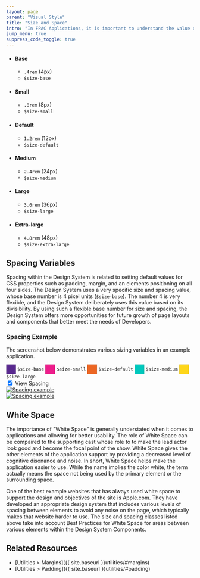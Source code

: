 ```yaml
---
layout: page
parent: "Visual Style"
title: "Size and Space"
intro: "In FPAC Applications, it is important to understand the value of size and spacing of elements themselves along with the space around the element as well."
jump_menu: true
suppress_code_toggle: true
---
```


<ul class="docs__attr-list docs__attr-list--open">
  <li class="docs__attr-list__item">
    <h4 class="docs__sub_style">Base</h4>
    <div class="docs__attr-list__swatch size-swatch"><span class="size-swatch__blotch size-swatch__blotch--base"></span></div>
    <ul class="docs__attr-list__attr">
      <li class="docs__attr-list__attr-item"><code>.4rem</code> (4px)</li>
      <li class="docs__attr-list__attr-item"><code>$size-base</code></li>
    </ul>
  </li>
  <li class="docs__attr-list__item">
    <h4 class="docs__sub_style">Small</h4>
    <div class="docs__attr-list__swatch size-swatch"><span class="size-swatch__blotch size-swatch__blotch--small"></span></div>
    <ul class="docs__attr-list__attr">
      <li class="docs__attr-list__attr-item"><code>.8rem</code> (8px)</li>
      <li class="docs__attr-list__attr-item"><code>$size-small</code></li>
    </ul>
  </li>
  <li class="docs__attr-list__item">
    <h4 class="docs__sub_style">Default</h4>
    <div class="docs__attr-list__swatch size-swatch"><span class="size-swatch__blotch size-swatch__blotch--default"></span></div>
    <ul class="docs__attr-list__attr">
      <li class="docs__attr-list__attr-item"><code>1.2rem</code> (12px)</li>
      <li class="docs__attr-list__attr-item"><code>$size-default</code></li>
    </ul>
  </li>
  <li class="docs__attr-list__item">
    <h4 class="docs__sub_style">Medium</h4>
    <div class="docs__attr-list__swatch size-swatch"><span class="size-swatch__blotch size-swatch__blotch--medium"></span></div>
    <ul class="docs__attr-list__attr">
      <li class="docs__attr-list__attr-item"><code>2.4rem</code> (24px)</li>
      <li class="docs__attr-list__attr-item"><code>$size-medium</code></li>
    </ul>
  </li>
  <li class="docs__attr-list__item">
    <h4 class="docs__sub_style">Large</h4>
    <div class="docs__attr-list__swatch size-swatch"><span class="size-swatch__blotch size-swatch__blotch--large"></span></div>
    <ul class="docs__attr-list__attr">
      <li class="docs__attr-list__attr-item"><code>3.6rem</code> (36px)</li>
      <li class="docs__attr-list__attr-item"><code>$size-large</code></li>
    </ul>
  </li>
  <li class="docs__attr-list__item">
    <h4 class="docs__sub_style">Extra-large</h4>
    <div class="docs__attr-list__swatch size-swatch"><span class="size-swatch__blotch size-swatch__blotch--extra-large"></span></div>
    <ul class="docs__attr-list__attr">
      <li class="docs__attr-list__attr-item"><code>4.8rem</code> (48px)</li>
      <li class="docs__attr-list__attr-item"><code>$size-extra-large</code></li>
    </ul>
  </li>
</ul>

## Spacing Variables

Spacing within the Design System is related to setting default values for CSS properties such as padding, margin, and an elements positioning on all four sides. The Design System uses a very specific size and spacing value, whose base number is 4 pixel units (`$size-base`). The number 4 is very flexible, and the Design System deliberately uses this value based on its divisibility. By using such a flexible base number for size and spacing, the Design System offers more opportunities for future growth of page layouts and components that better meet the needs of Developers.

### Spacing Example

The screenshot below demonstrates various sizing variables in an example application.

<style>
  .ds-sizing-swatch { display: inline-block; width: 24px; height: 24px; vertical-align: middle; background-color: white; border: 1px solid rgba(73,68,64,0.15); }
</style>

<div class="fsa-level@l fsa-level--justify-between fsa-m-b--s">
  <div class="fsa-level fsa-text-size--2">
    <span><span class="ds-sizing-swatch" style="background-color: #58288e;"></span> <code>$size-base</code></span>
    <span><span class="ds-sizing-swatch" style="background-color: #ed1d8b;"></span> <code>$size-small</code></span>
    <span><span class="ds-sizing-swatch" style="background-color: #ec6623;"></span> <code>$size-default</code></span>
    <span><span class="ds-sizing-swatch" style="background-color: #00c8bd;"></span> <code>$size-medium</code></span>
    <span><span class="ds-sizing-swatch" style="background-color: #fed61a;"></span> <code>$size-large</code></span>
  </div>
  <span title="Toggle Spacing Overlay">
    <label class="fsa-switch">
      <input checked type="checkbox" class="fsa-switch__checkbox" name="toggle-code" id="spacing-toggle-id"><span class="fsa-switch__track"></span>
    </label>
    <label class="fsa-p-l--xs" for="spacing-toggle-id">View Spacing</label>
  </span>
</div>

<div id="spacing-toggle-holder-id">
  <div class="ds-docs-holder__off">
    <a href="{{ site.baseurl }}img/subcategories/applications/spacing-example--no-overlay.png" target="_blank">
      <img src="{{ site.baseurl }}img/subcategories/applications/spacing-example--no-overlay.png" alt="Spacing example">
    </a>
  </div>
  <div class="ds-docs-holder__on">
    <a href="{{ site.baseurl }}img/subcategories/applications/spacing-example.png" target="_blank">
      <img src="{{ site.baseurl }}img/subcategories/applications/spacing-example.png" alt="Spacing example">
    </a>
  </div>
</div>

## White Space

The importance of "White Space" is generally understated when it comes to applications and allowing for better usability. The role of White Space can be compaired to the supporting cast whose role to to make the lead actor look good and become the focal point of the show. White Space gives the other elements of the application support by providing a decreased level of cognitive disonance and noise. In short, White Space helps make the application easier to use. While the name implies the color white, the term actually means the space not being used by the primary element or the surrounding space.

One of the best example websites that has always used white space to support the design and objectives of the site is Apple.com. They have developed an appropriate design system that includes various levels of spacing between elements to avoid any noise on the page, which typically makes that website harder to use. The size and spacing classes listed above take into account Best Practices for White Space for areas between various elements within the Design System Components.

## Related Resources

* [Utilities > Margins]({{ site.baseurl }}utilities/#margins)
* [Utilities > Padding]({{ site.baseurl }}utilities/#padding)
